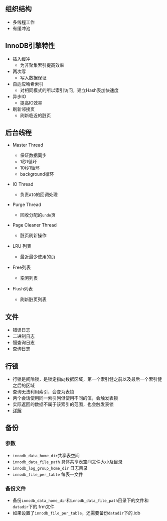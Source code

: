 ## 组织结构

- 多线程工作
- 有缓冲池

## InnoDB引擎特性

- 插入缓冲
  - 为非聚集索引提高效率
- 两次写
  - 写入数据保证
- 自适应哈希索引
  - 对相同模式的所以索引访问，建立Hash表加快速度
- 异步IO
  - 提高IO效率
- 刷新邻接页
  - 刷新临近的脏页

## 后台线程

- Master Thread
  - 保证数据同步
  - 1秒1循环
  - 10秒1循环
  - background循环

- IO Thread
  - 负责`AIO`的回调处理

- Purge Thread
  - 回收分配的`undo`页

- Page Cleaner Thread
  - 脏页刷新操作

- LRU 列表
  - 最近最少使用的页

- Free列表
  - 空闲列表
- Flush列表
  - 刷新脏页列表

## 文件

- 错误日志
- 二进制日志
- 慢查询日志
- 查询日志

## 行锁

- 行锁是间隙锁，是锁定指向数据区域，第一个索引健之前以及最后一个索引健之后的区域
- 查询无法利用索引，会变为表锁
- 两个会话使用同一索引列但使用不同的值，会触发表锁
- 实际返回的数据不属于该索引的范围，也会触发表锁
- [详解](https://www.cnblogs.com/crazylqy/p/7821481.html)

## 备份

### 参数

- `innodb_data_home_dir`共享表空间
-  `innodb_data_file_path` 具体共享表空间文件大小及目录
- `innodb_log_group_home_dir` 日志目录
- `innodb_file_per_table` 每表一文件

### 备份文件

- 备份`innodb_data_home_dir`和`innodb_data_file_path`目录下的文件和`datadir`下的.frm文件
- 如果设置了`innodb_file_per_table`，还需要备份`datadir`下的.idb



